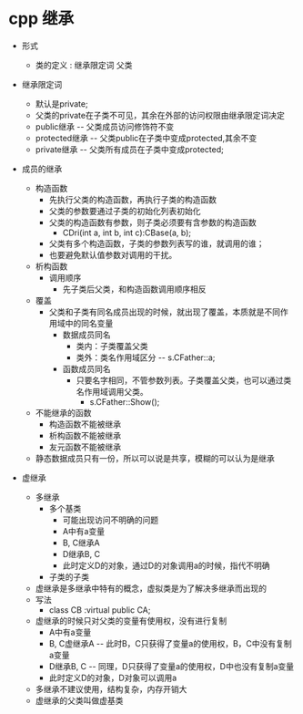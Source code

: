 # cpp 继承

- 形式
	- 类的定义 : 继承限定词 父类

- 继承限定词
	- 默认是private;
	- 父类的private在子类不可见，其余在外部的访问权限由继承限定词决定
	- public继承 		-- 父类成员访问修饰符不变
	- protected继承 	-- 父类public在子类中变成protected,其余不变
	- private继承 	-- 父类所有成员在子类中变成protected;

- 成员的继承
	- 构造函数
		- 先执行父类的构造函数，再执行子类的构造函数
		- 父类的参数要通过子类的初始化列表初始化
		- 父类的构造函数有参数，则子类必须要有含参数的构造函数
			- CDri(int a, int b, int c):CBase(a, b);
		- 父类有多个构造函数，子类的参数列表写的谁，就调用的谁；
		- 也要避免默认值参数对调用的干扰。
	- 析构函数
		- 调用顺序
			- 先子类后父类，和构造函数调用顺序相反
	- 覆盖
		- 父类和子类有同名成员出现的时候，就出现了覆盖，本质就是不同作用域中的同名变量
			- 数据成员同名
				- 类内：子类覆盖父类
				- 类外：类名作用域区分 -- s.CFather::a;
			- 函数成员同名
				- 只要名字相同，不管参数列表。子类覆盖父类，也可以通过类名作用域调用父类。
					- s.CFather::Show();
	- 不能继承的函数
		- 构造函数不能被继承
		- 析构函数不能被继承
		- 友元函数不能被继承
	- 静态数据成员只有一份，所以可以说是共享，模糊的可以认为是继承

- 虚继承
	- 多继承
		- 多个基类
			- 可能出现访问不明确的问题
			- A中有a变量
			- B, C继承A
			- D继承B, C
			- 此时定义D的对象，通过D的对象调用a的时候，指代不明确
		- 子类的子类
	- 虚继承是多继承中特有的概念，虚拟类是为了解决多继承而出现的
	- 写法
		- class CB :virtual public CA;
	- 虚继承的时候只对父类的变量有使用权，没有进行复制
		- A中有a变量
		- B, C虚继承A	-- 此时B，C只获得了变量a的使用权，B，C中没有复制a变量
		- D继承B, C   -- 同理，D只获得了变量a的使用权，D中也没有复制a变量
		- 此时定义D的对象，D对象可以调用a
	- 多继承不建议使用，结构复杂，内存开销大
	- 虚继承的父类叫做虚基类